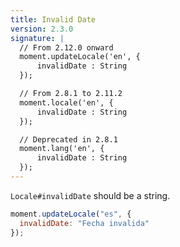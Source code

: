 ```yaml
---
title: Invalid Date
version: 2.3.0
signature: |
  // From 2.12.0 onward
  moment.updateLocale('en', {
      invalidDate : String
  });

  // From 2.8.1 to 2.11.2
  moment.locale('en', {
      invalidDate : String
  });

  // Deprecated in 2.8.1
  moment.lang('en', {
      invalidDate : String
  });
---
```


`Locale#invalidDate` should be a string.

```javascript
moment.updateLocale("es", {
  invalidDate: "Fecha invalida"
});
```
